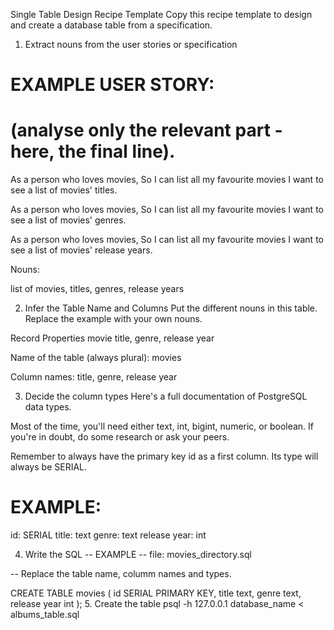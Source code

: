 Single Table Design Recipe Template
Copy this recipe template to design and create a database table from a specification.

1. Extract nouns from the user stories or specification
# EXAMPLE USER STORY:
# (analyse only the relevant part - here, the final line).

As a person who loves movies,
So I can list all my favourite movies
I want to see a list of movies' titles.

As a person who loves movies,
So I can list all my favourite movies
I want to see a list of movies' genres.

As a person who loves movies,
So I can list all my favourite movies
I want to see a list of movies' release years.



Nouns:

list of movies, titles, genres, release years




2. Infer the Table Name and Columns
Put the different nouns in this table. Replace the example with your own nouns.

Record	Properties
movie    title, genre, release year


Name of the table (always plural): movies

Column names: title, genre, release year

3. Decide the column types
Here's a full documentation of PostgreSQL data types.

Most of the time, you'll need either text, int, bigint, numeric, or boolean. If you're in doubt, do some research or ask your peers.

Remember to always have the primary key id as a first column. Its type will always be SERIAL.

# EXAMPLE:

id: SERIAL
title: text
genre: text
release year: int

4. Write the SQL
-- EXAMPLE
-- file: movies_directory.sql

-- Replace the table name, columm names and types.

CREATE TABLE movies (
  id SERIAL PRIMARY KEY,
  title text,
  genre text,
  release year int
);
5. Create the table
psql -h 127.0.0.1 database_name < albums_table.sql